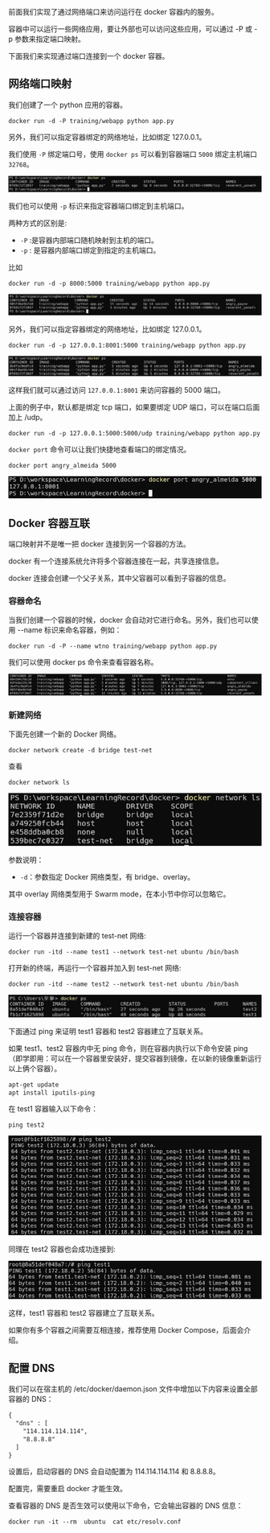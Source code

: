 前面我们实现了通过网络端口来访问运行在 docker 容器内的服务。

容器中可以运行一些网络应用，要让外部也可以访问这些应用，可以通过 -P 或 -p 参数来指定端口映射。

下面我们来实现通过端口连接到一个 docker 容器。

## 网络端口映射
我们创建了一个 python 应用的容器。

    docker run -d -P training/webapp python app.py

另外，我们可以指定容器绑定的网络地址，比如绑定 127.0.0.1。

我们使用 `-P` 绑定端口号，使用 `docker ps` 可以看到容器端口 `5000` 绑定主机端口 `32768`。

![image](./img/04_01.png)

我们也可以使用 `-p` 标识来指定容器端口绑定到主机端口。

两种方式的区别是:
- `-P` :是容器内部端口随机映射到主机的端口。
- `-p` : 是容器内部端口绑定到指定的主机端口。


比如

    docker run -d -p 8000:5000 training/webapp python app.py

![image](./img/04_02.png)

另外，我们可以指定容器绑定的网络地址，比如绑定 127.0.0.1。

    docker run -d -p 127.0.0.1:8001:5000 training/webapp python app.py

![image](./img/04_03.png)

这样我们就可以通过访问 `127.0.0.1:8001` 来访问容器的 5000 端口。

上面的例子中，默认都是绑定 tcp 端口，如果要绑定 UDP 端口，可以在端口后面加上 /udp。

    docker run -d -p 127.0.0.1:5000:5000/udp training/webapp python app.py

`docker port` 命令可以让我们快捷地查看端口的绑定情况。

    docker port angry_almeida 5000

![image](./img/04_04.png)

## Docker 容器互联
端口映射并不是唯一把 docker 连接到另一个容器的方法。

docker 有一个连接系统允许将多个容器连接在一起，共享连接信息。

docker 连接会创建一个父子关系，其中父容器可以看到子容器的信息。

### 容器命名
当我们创建一个容器的时候，docker 会自动对它进行命名。另外，我们也可以使用 --name 标识来命名容器，例如：

    docker run -d -P --name wtno training/webapp python app.py

我们可以使用 docker ps 命令来查看容器名称。

![image](./img/04_05.png)

### 新建网络
下面先创建一个新的 Docker 网络。

    docker network create -d bridge test-net

查看

    docker network ls

![image](./img/04_06.png)

参数说明：

- `-d`：参数指定 Docker 网络类型，有 bridge、overlay。

其中 overlay 网络类型用于 Swarm mode，在本小节中你可以忽略它。

### 连接容器
运行一个容器并连接到新建的 test-net 网络:

    docker run -itd --name test1 --network test-net ubuntu /bin/bash

打开新的终端，再运行一个容器并加入到 test-net 网络:

    docker run -itd --name test2 --network test-net ubuntu /bin/bash

![image](./img/04_07.png)

下面通过 ping 来证明 test1 容器和 test2 容器建立了互联关系。

如果 test1、test2 容器内中无 ping 命令，则在容器内执行以下命令安装 ping（即学即用：可以在一个容器里安装好，提交容器到镜像，在以新的镜像重新运行以上俩个容器）。

    apt-get update
    apt install iputils-ping

在 test1 容器输入以下命令：

    ping test2

![image](./img/04_08.png)

同理在 test2 容器也会成功连接到:

![image](./img/04_09.png)

这样，test1 容器和 test2 容器建立了互联关系。

如果你有多个容器之间需要互相连接，推荐使用 Docker Compose，后面会介绍。

## 配置 DNS
我们可以在宿主机的 /etc/docker/daemon.json 文件中增加以下内容来设置全部容器的 DNS：

    {
      "dns" : [
        "114.114.114.114",
        "8.8.8.8"
      ]
    }

设置后，启动容器的 DNS 会自动配置为 114.114.114.114 和 8.8.8.8。

配置完，需要重启 docker 才能生效。

查看容器的 DNS 是否生效可以使用以下命令，它会输出容器的 DNS 信息：

    docker run -it --rm  ubuntu  cat etc/resolv.conf















